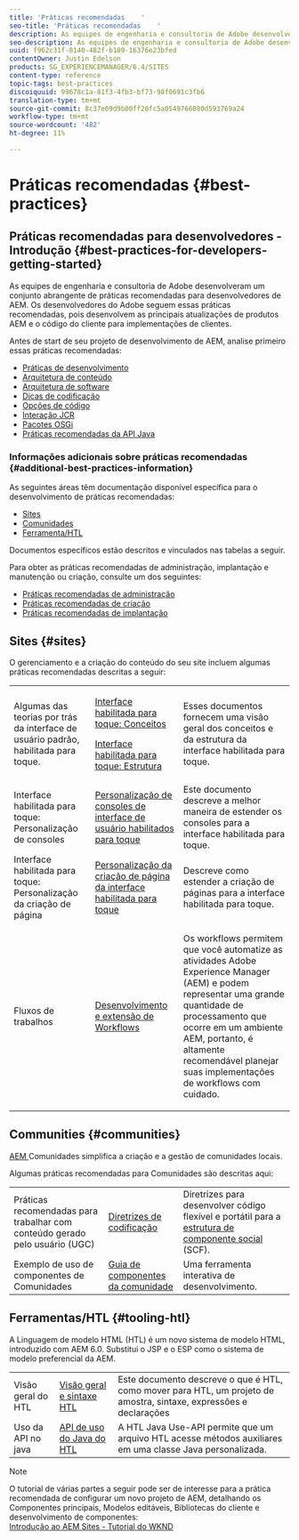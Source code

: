 ```yaml
---
title: 'Práticas recomendadas    '
seo-title: 'Práticas recomendadas    '
description: As equipes de engenharia e consultoria de Adobe desenvolveram um conjunto abrangente de práticas recomendadas para desenvolvedores de AEM
seo-description: As equipes de engenharia e consultoria de Adobe desenvolveram um conjunto abrangente de práticas recomendadas para desenvolvedores de AEM
uuid: f962c31f-8140-482f-b189-16376e23bfed
contentOwner: Justin Edelson
products: SG_EXPERIENCEMANAGER/6.4/SITES
content-type: reference
topic-tags: best-practices
discoiquuid: 99678c1a-81f3-4fb3-bf73-98f0691c3fb6
translation-type: tm+mt
source-git-commit: 8c37e09d9b00ff26fc5a0549766080d593769a24
workflow-type: tm+mt
source-wordcount: '482'
ht-degree: 11%

---
```



# Práticas recomendadas    {#best-practices}

## Práticas recomendadas para desenvolvedores - Introdução {#best-practices-for-developers-getting-started}

As equipes de engenharia e consultoria de Adobe desenvolveram um conjunto abrangente de práticas recomendadas para desenvolvedores de AEM. Os desenvolvedores do Adobe seguem essas práticas recomendadas, pois desenvolvem as principais atualizações de produtos AEM e o código do cliente para implementações de clientes.

Antes de start de seu projeto de desenvolvimento de AEM, analise primeiro essas práticas recomendadas:

* [Práticas de desenvolvimento](/help/sites-developing/development-practices.md)
* [Arquitetura de conteúdo](/help/sites-developing/content-architecture.md)
* [Arquitetura de software](/help/sites-developing/software-architecture.md)
* [Dicas de codificação](/help/sites-developing/coding-tips.md)
* [Opções de código](/help/sites-developing/code-pitfalls.md)
* [Interação JCR](/help/sites-developing/jcr-integration.md)
* [Pacotes OSGi](/help/sites-developing/osgi-bundles.md)
* [Práticas recomendadas da API Java](https://docs.adobe.com/content/help/en/experience-manager-learn/foundation/development/understand-java-api-best-practices.html)

### Informações adicionais sobre práticas recomendadas {#additional-best-practices-information}

As seguintes áreas têm documentação disponível específica para o desenvolvimento de práticas recomendadas:

* [Sites](#sites)
* [Comunidades](/help/sites-developing/best-practices.md#communities)
* [Ferramenta/HTL](/help/sites-developing/best-practices.md#tooling-htl)

Documentos específicos estão descritos e vinculados nas tabelas a seguir.

Para obter as práticas recomendadas de administração, implantação e manutenção ou criação, consulte um dos seguintes:

* [Práticas recomendadas de administração](/help/sites-administering/administer-best-practices.md)
* [Práticas recomendadas de criação](/help/sites-authoring/best-practices.md)
* [Práticas recomendadas de implantação](/help/sites-deploying/best-practices.md)

## Sites {#sites}

O gerenciamento e a criação do conteúdo do seu site incluem algumas práticas recomendadas descritas a seguir:

<table> 
 <tbody>
  <tr>
   <td>Algumas das teorias por trás da interface de usuário padrão, habilitada para toque.</td> 
   <td><p><a href="/help/sites-developing/touch-ui-concepts.md">Interface habilitada para toque: Conceitos</a></p> <p><a href="/help/sites-developing/touch-ui-structure.md">Interface habilitada para toque: Estrutura</a></p> </td> 
   <td>Esses documentos fornecem uma visão geral dos conceitos e da estrutura da interface habilitada para toque.</td> 
  </tr>
  <tr>
   <td>Interface habilitada para toque: Personalização de consoles </td> 
   <td><a href="/help/sites-developing/customizing-consoles-touch.md">Personalização de consoles de interface de usuário habilitados para toque</a></td> 
   <td>Este documento descreve a melhor maneira de estender os consoles para a interface habilitada para toque.</td> 
  </tr>
  <tr>
   <td>Interface habilitada para toque: Personalização da criação de página</td> 
   <td><a href="/help/sites-developing/customizing-page-authoring-touch.md">Personalização da criação de página da interface habilitada para toque</a></td> 
   <td>Descreve como estender a criação de páginas para a interface habilitada para toque.</td> 
  </tr>
  <tr>
   <td>Fluxos de trabalhos</td> 
   <td><a href="/help/sites-developing/workflows-best-practices.md">Desenvolvimento e extensão de Workflows</a></td> 
   <td><p>Os workflows permitem que você automatize as atividades Adobe Experience Manager (AEM) e podem representar uma grande quantidade de processamento que ocorre em um ambiente AEM, portanto, é altamente recomendável planejar suas implementações de workflows com cuidado.</p> </td> 
  </tr>
 </tbody>
</table>

## Communities {#communities}

[AEM ](/help/communities/overview.md) Comunidades simplifica a criação e a gestão de comunidades locais.

Algumas práticas recomendadas para Comunidades são descritas aqui:

|  |  |  |
|---|---|---|
| Práticas recomendadas para trabalhar com conteúdo gerado pelo usuário (UGC) | [Diretrizes de codificação](/help/communities/code-guide.md) | Diretrizes para desenvolver código flexível e portátil para a [estrutura de componente social](/help/communities/scf.md) (SCF). |
| Exemplo de uso de componentes de Comunidades | [Guia de componentes da comunidade](/help/communities/components-guide.md) | Uma ferramenta interativa de desenvolvimento. |

## Ferramentas/HTL {#tooling-htl}

A Linguagem de modelo HTML (HTL) é um novo sistema de modelo HTML, introduzido com AEM 6.0. Substitui o JSP e o ESP como o sistema de modelo preferencial da AEM.

|  |  |  |
|---|---|---|
| Visão geral do HTL | [Visão geral e sintaxe HTL](https://helpx.adobe.com/experience-manager/htl/user-guide.html) | Este documento descreve o que é HTL, como mover para HTL, um projeto de amostra, sintaxe, expressões e declarações |
| Uso da API no java | [API de uso do Java do HTL](https://helpx.adobe.com/experience-manager/htl/using/use-api.html) | A HTL Java Use-API permite que um arquivo HTL acesse métodos auxiliares em uma classe Java personalizada. |

>[!NOTE]
>
>O tutorial de várias partes a seguir pode ser de interesse para a prática recomendada de configurar um novo projeto de AEM, detalhando os Componentes principais, Modelos editáveis, Bibliotecas do cliente e desenvolvimento de componentes:\
>[Introdução ao AEM Sites - Tutorial do WKND](https://helpx.adobe.com/experience-manager/kt/sites/using/getting-started-wknd-tutorial-develop.html)

